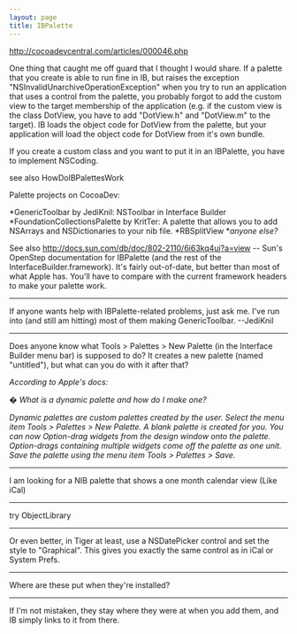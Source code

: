 ```yaml
---
layout: page
title: IBPalette
---
```




http://cocoadevcentral.com/articles/000046.php

One thing that caught me off guard that I thought I would share. If a palette that you create is able to run fine in IB, but raises the exception "NSInvalidUnarchiveOperationException" when you try to run an application that uses a control from the palette, you probably forgot to add the custom view to the target membership of the application (e.g. if the custom view is the class DotView, you have to add "DotView.h" and "DotView.m" to the target). IB loads the object code for DotView from the palette, but your application will load the object code for DotView from it's own bundle.

If you create a custom class and you want to put it in an IBPalette, you have to implement NSCoding.

see also HowDoIBPalettesWork

Palette projects on CocoaDev:

*GenericToolbar by JediKnil: NSToolbar in Interface Builder
*FoundationCollectionsPalette by KritTer: A palette that allows you to add N<nowiki/>SArrays and N<nowiki/>SDictionaries to your nib file.
*RBSplitView
**anyone else?*


See also http://docs.sun.com/db/doc/802-2110/6i63kq4uj?a=view -- Sun's OpenStep documentation for IBPalette (and the rest of the InterfaceBuilder.framework). It's fairly out-of-date, but better than most of what Apple has. You'll have to compare with the current framework headers to make your palette work.

----

If anyone wants help with IBPalette-related problems, just ask me. I've run into (and still am hitting) most of them making GenericToolbar. --JediKnil

----

Does anyone know what Tools > Palettes > New Palette (in the Interface Builder menu bar) is supposed to do? It creates a new palette (named "untitled"), but what can you do with it after that?

*According to Apple's docs:*

*� What is a dynamic palette and how do I make one?*

*Dynamic palettes are custom palettes created by the user. Select the menu item Tools > Palettes > New Palette. A blank palette is created for you. You can now Option-drag widgets from the design window onto the palette. Option-drags containing multiple widgets come off the palette as one unit. Save the palette using the menu item Tools > Palettes > Save.*

----

I am looking for a NIB palette that shows a one month calendar view (Like iCal)

----

try ObjectLibrary

----

Or even better, in Tiger at least, use a NSDatePicker control and set the style to "Graphical". This gives you exactly the same control as in iCal or System Prefs.

----
Where are these put when they're installed?

----
If I'm not mistaken, they stay where they were at when you add them, and IB simply links to it from there.

